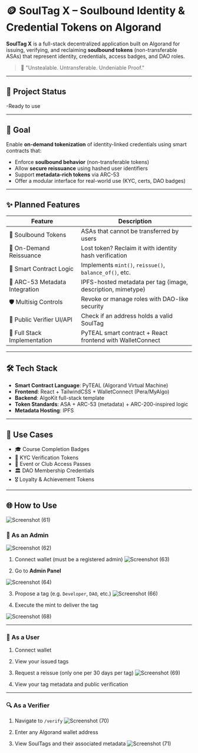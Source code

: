 # 🪙 SoulTag X – Soulbound Identity & Credential Tokens on Algorand

**SoulTag X** is a full-stack decentralized application built on Algorand for issuing, verifying, and reclaiming **soulbound tokens** (non-transferable ASAs) that represent identity, credentials, access badges, and DAO roles.

> 🔐 "Unstealable. Untransferable. Undeniable Proof."

---

## 🔧 Project Status

-Ready to use

---

## 🎯 Goal

Enable **on-demand tokenization** of identity-linked credentials using smart contracts that:

- Enforce **soulbound behavior** (non-transferable tokens)
- Allow **secure reissuance** using hashed user identifiers
- Support **metadata-rich tokens** via ARC-53
- Offer a modular interface for real-world use (KYC, certs, DAO badges)

---

## ✨ Planned Features

| Feature                        | Description |
|-------------------------------|-------------|
| 🪪 Soulbound Tokens            | ASAs that cannot be transferred by users |
| 🔁 On-Demand Reissuance        | Lost token? Reclaim it with identity hash verification |
| 🧠 Smart Contract Logic        | Implements `mint()`, `reissue()`, `balance_of()`, etc. |
| 🎨 ARC-53 Metadata Integration | IPFS-hosted metadata per tag (image, description, mimetype) |
| 🛡️ Multisig Controls           | Revoke or manage roles with DAO-like security |
| 🧾 Public Verifier UI/API      | Check if an address holds a valid SoulTag |
| 🧱 Full Stack Implementation   | PyTEAL smart contract + React frontend with WalletConnect |

---

## 🛠️ Tech Stack

- **Smart Contract Language**: PyTEAL (Algorand Virtual Machine)
- **Frontend**: React + TailwindCSS + WalletConnect (Pera/MyAlgo)
- **Backend**: AlgoKit full-stack template
- **Token Standards**: ASA + ARC-53 (metadata) + ARC-200-inspired logic
- **Metadata Hosting**: IPFS

---

## 🧩 Use Cases

- 🎓 Course Completion Badges  
- 🧾 KYC Verification Tokens  
- 🎫 Event or Club Access Passes  
- 🏛️ DAO Membership Credentials  
- 🎖️ Loyalty & Achievement Tokens  

---
## 🌐 How to Use

![Screenshot (61)](https://github.com/user-attachments/assets/3ee25a8f-d62b-459f-abab-b41fc63696c5)

### 🔑 As an Admin
![Screenshot (62)](https://github.com/user-attachments/assets/637e5200-1a32-45d4-8525-1d88c875fc79)

1. Connect wallet (must be a registered admin)
![Screenshot (63)](https://github.com/user-attachments/assets/064e141f-4513-47fb-9f1b-1962621176af)

2. Go to **Admin Panel**

![Screenshot (64)](https://github.com/user-attachments/assets/97109430-26b7-47ba-a0eb-782c769e2355)

3. Propose a tag (e.g. `Developer`, `DAO`, etc.)
![Screenshot (66)](https://github.com/user-attachments/assets/21fcc5a7-fcfa-4f19-bd8a-0ce9f0c40c9b)

4. Execute the mint to deliver the tag

![Screenshot (68)](https://github.com/user-attachments/assets/625e0b1d-b9c9-4425-9a5d-132c3aca2ef7)


---

### 👤 As a User

1. Connect wallet
2. View your issued tags
3. Request a reissue (only one per 30 days per tag)
![Screenshot (69)](https://github.com/user-attachments/assets/12639bf1-9cf6-4209-8f59-a30d36d459d8)

4. View your tag metadata and public verification

---

### 🔍 As a Verifier

1. Navigate to `/verify`
![Screenshot (70)](https://github.com/user-attachments/assets/7079006e-b436-4032-b37d-edda49781105)

2. Enter any Algorand wallet address
3. View SoulTags and their associated metadata
![Screenshot (71)](https://github.com/user-attachments/assets/d84c8418-523f-459c-9d85-de108f172cb3)



